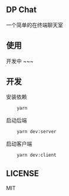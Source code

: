 ## DP Chat
一个简单的在终端聊天室

## 使用
开发中 ~~~

## 开发

安装依赖

```bash
    yarn
```

启动后端

```bash
    yarn dev:server
```

启动客户端

```bash
    yarn dev:client
```


## LICENSE
MIT